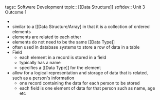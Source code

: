 tags:: Software Development
topic:: [[Data Structure]]
softdev:: Unit 3 Outcome 1

-
- similar to a [[Data Structure/Array] in that it is a collection of ordered elements
- elements are related to each other
- elements do not need to be the same [[Data Type]]
- often used in database systems to store a row of data in a table
- Field
	- each element in a record is stored in a field
	- typically has a name
	- specifies a [[Data Type]] for the element
- allow for a logical representation and storage of data that is related, such as a person's information
	- one record containing the data for each person to be stored
	- each field is one element of data for that person such as name, age etc